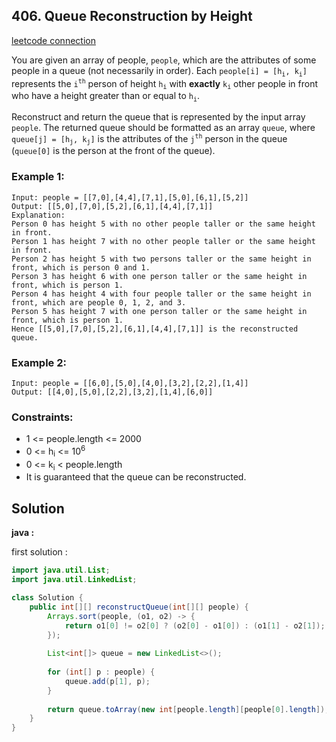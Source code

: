 ## 406. Queue Reconstruction by Height

[leetcode connection](https://leetcode.com/problems/queue-reconstruction-by-height/)

You are given an array of people, `people`, which are the attributes of some people in a queue (not necessarily in order). Each `people[i] = [h`<sub>`i`</sub>`, k`<sub>`i`</sub>`]` represents the `i`<sup>`th`</sup> person of height `h`<sub>`i`</sub> with **exactly** `k`<sub>`i`</sub> other people in front who have a height greater than or equal to `h`<sub>`i`</sub>.

Reconstruct and return the queue that is represented by the input array `people`. The returned queue should be formatted as an array `queue`, where `queue[j] = [h`<sub>`j`</sub>`, k`<sub>`j`</sub>`]` is the attributes of the `j`<sup>`th`</sup> person in the queue (`queue[0]` is the person at the front of the queue).

### Example 1:
```
Input: people = [[7,0],[4,4],[7,1],[5,0],[6,1],[5,2]]
Output: [[5,0],[7,0],[5,2],[6,1],[4,4],[7,1]]
Explanation:
Person 0 has height 5 with no other people taller or the same height in front.
Person 1 has height 7 with no other people taller or the same height in front.
Person 2 has height 5 with two persons taller or the same height in front, which is person 0 and 1.
Person 3 has height 6 with one person taller or the same height in front, which is person 1.
Person 4 has height 4 with four people taller or the same height in front, which are people 0, 1, 2, and 3.
Person 5 has height 7 with one person taller or the same height in front, which is person 1.
Hence [[5,0],[7,0],[5,2],[6,1],[4,4],[7,1]] is the reconstructed queue.
```

### Example 2:
```
Input: people = [[6,0],[5,0],[4,0],[3,2],[2,2],[1,4]]
Output: [[4,0],[5,0],[2,2],[3,2],[1,4],[6,0]]
```

### Constraints:

* 1 <= people.length <= 2000
* 0 <= h<sub>i</sub> <= 10<sup>6</sup>
* 0 <= k<sub>i</sub> < people.length
* It is guaranteed that the queue can be reconstructed.

## Solution

**java :**

first solution :
```java
import java.util.List;
import java.util.LinkedList;

class Solution {
    public int[][] reconstructQueue(int[][] people) {
        Arrays.sort(people, (o1, o2) -> {
            return o1[0] != o2[0] ? (o2[0] - o1[0]) : (o1[1] - o2[1]);
        });
        
        List<int[]> queue = new LinkedList<>();
        
        for (int[] p : people) {
            queue.add(p[1], p);
        }
        
        return queue.toArray(new int[people.length][people[0].length]);
    }
}
```
